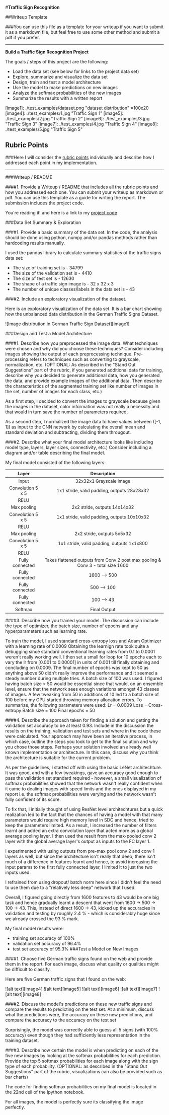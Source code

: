#**Traffic Sign Recognition** 

##Writeup Template

###You can use this file as a template for your writeup if you want to submit it as a markdown file, but feel free to use some other method and submit a pdf if you prefer.

---

**Build a Traffic Sign Recognition Project**

The goals / steps of this project are the following:
* Load the data set (see below for links to the project data set)
* Explore, summarize and visualize the data set
* Design, train and test a model architecture
* Use the model to make predictions on new images
* Analyze the softmax probabilities of the new images
* Summarize the results with a written report


[//]: # (Image References)

[image1]: ./test_examples/dataset.png "dataset distribution" =100x20
[image4]: ./test_examples/1.jpg "Traffic Sign 1" 
[image5]: ./test_examples/2.jpg "Traffic Sign 2"
[image6]: ./test_examples/3.jpg "Traffic Sign 3"
[image7]: ./test_examples/4.jpg "Traffic Sign 4"
[image8]: ./test_examples/5.jpg "Traffic Sign 5"

## Rubric Points
###Here I will consider the [rubric points](https://review.udacity.com/#!/rubrics/481/view) individually and describe how I addressed each point in my implementation.  

---
###Writeup / README

####1. Provide a Writeup / README that includes all the rubric points and how you addressed each one. You can submit your writeup as markdown or pdf. You can use this template as a guide for writing the report. The submission includes the project code.

You're reading it! and here is a link to my [project code](https://github.com/aneesh3108/Udacity-SDCND/blob/master/CarND-Traffic-Sign-Classifier-Project-master/Traffic_Sign_Classifier.ipynb)

###Data Set Summary & Exploration

####1. Provide a basic summary of the data set. In the code, the analysis should be done using python, numpy and/or pandas methods rather than hardcoding results manually.

I used the pandas library to calculate summary statistics of the traffic
signs data set:

* The size of training set is - 34799
* The size of the validation set is - 4410
* The size of test set is - 12630
* The shape of a traffic sign image is - 32 x 32 x 3
* The number of unique classes/labels in the data set is - 43

####2. Include an exploratory visualization of the dataset.

Here is an exploratory visualization of the data set. It is a bar chart showing how the unbalanced data distribution in the German Traffic Signs Dataset.

![Image distribution in German Traffic Sign Dataset][image1]

###Design and Test a Model Architecture

####1. Describe how you preprocessed the image data. What techniques were chosen and why did you choose these techniques? Consider including images showing the output of each preprocessing technique. Pre-processing refers to techniques such as converting to grayscale, normalization, etc. (OPTIONAL: As described in the "Stand Out Suggestions" part of the rubric, if you generated additional data for training, describe why you decided to generate additional data, how you generated the data, and provide example images of the additional data. Then describe the characteristics of the augmented training set like number of images in the set, number of images for each class, etc.)

As a first step, I decided to convert the images to grayscale because given the images in the dataset, color information was not really a necessity and that would in turn save the number of parameters required. 

As a second step, I normalized the image data to have values between ([-1, 1]) as input to the CNN network by calculating the overall mean and standard deviation and subtracting, dividing them througout.

####2. Describe what your final model architecture looks like including model type, layers, layer sizes, connectivity, etc.) Consider including a diagram and/or table describing the final model.

My final model consisted of the following layers:

| Layer         		|     Description	        					| 
|:---------------------:|:---------------------------------------------:| 
| Input         		| 32x32x1 Grayscale image   							| 
| Convolution 5 x 5     	| 1x1 stride, valid padding, outputs 28x28x32 	|
| RELU					|												|
| Max pooling	      	| 2x2 stride,  outputs 14x14x32 				|
| Convolution 5 x 5	    | 1x1 stride, valid padding, outputs 10x10x32      									|
| RELU					|												|
| Max pooling	      	| 2x2 stride,  outputs 5x5x32 				|
| Convolution 5 x 5	    | 1x1 stride, valid padding, outputs 1x1x800      									|
| RELU					|												|
| Fully connected		| Takes flattened outputs from Conv 2 post max pooling & Conv 3 - total size 1600						|
| Fully connected		| 1600 --> 500						|
| Fully connected		| 500 --> 100						|
| Fully connected		| 100 --> 43						|
| Softmax				| Final Output     									|

####3. Describe how you trained your model. The discussion can include the type of optimizer, the batch size, number of epochs and any hyperparameters such as learning rate.

To train the model, I used standard cross-entropy loss and Adam Optimizer with a learning rate of 0.0009
Obtaining the learnign rate took quite a debugging since standard conventional learning rates from 0.1 to 0.0001 weren't really working well. I then set a small for loop for 10 epochs each to vary the lr from [0.001 to 0.00001] in units of 0.001 till finally obtaining and concluding on 0.0009. 
The final number of epochs was kept to 50 as anything above 50 didn't really improve the performance and it seemed a steady number during multiple tries. A batch size of 100 was used. I figured having batch size > 50 would be essential since that would, on an ensemble level, ensure that the network sees enough variations amongst 43 classes of images. A few tweaking from 50 in additions of 10 led to a batch size of 100 before my GPU started throwing memory allocation errors. 
To summarize, the following parameters were used: 
Lr            = 0.0009
Loss          = Cross-entropy
Batch size    = 100
Final epochs  = 50

####4. Describe the approach taken for finding a solution and getting the validation set accuracy to be at least 0.93. Include in the discussion the results on the training, validation and test sets and where in the code these were calculated. Your approach may have been an iterative process, in which case, outline the steps you took to get to the final solution and why you chose those steps. Perhaps your solution involved an already well known implementation or architecture. In this case, discuss why you think the architecture is suitable for the current problem.

As per the guidelines, I started off with using the basic LeNet architechture. It was good, and with a few tweakings, gave an accuracy good enough to pass the validation set standard required - however, a small visualization of softmax probabilities showed that the network wasn't really confident when it came to dealing images with speed limits and the ones displayed in my report i.e. the softmax probabilities were varying and the network wasn't fully confident of its score.

To fix that, I initially thought of using ResNet level architechtures but a quick realization led to the fact that the chances of having a model with that many parameters would require high memory level in SDC and hence, tried to keep the parameters limited. As a result, I increased the number of filters learnt and added an extra convolution layer that acted more as a global average pooling layer. I then used the result from the max-pooled conv 2 layer with the global average layer's output as inputs to the FC layer 1. 

I experimented with using outputs from pre-max pool conv 2 and conv 1 layers as well, but since the architecture isn't really that deep, there isn't much of a difference in features learnt and hence, to avoid increasing the input params to the first fully connected layer, I limited it to just the two inputs used. 

I refrained from using dropout/ batch norm here since I didn't feel the need to use them due to a "relatively less deep" network that I used. 

Overall, I figured going directly from 1600 features to 43 would be one big task and hence gradually learnt a descent that went from 1600 -> 500 -> 100 -> 43. This, instead of direct 1600 -> 43, kicked up the accuracies in validation and testing by roughly 2.4 % - which is considerably huge since we already crossed the 93 % mark. 

My final model results were:
* training set accuracy of 100%
* validation set accuracy of 96.4%
* test set accuracy of 95.3%
###Test a Model on New Images

####1. Choose five German traffic signs found on the web and provide them in the report. For each image, discuss what quality or qualities might be difficult to classify.

Here are five German traffic signs that I found on the web:

![alt text][image4] ![alt text][image5] ![alt text][image6] 
![alt text][image7] ![alt text][image8]

####2. Discuss the model's predictions on these new traffic signs and compare the results to predicting on the test set. At a minimum, discuss what the predictions were, the accuracy on these new predictions, and compare the accuracy to the accuracy on the test set 

Surprisingly, the model was correctly able to guess all 5 signs (with 100% accuracy) even though they had sufficiently less representation in the training dataset. 

####3. Describe how certain the model is when predicting on each of the five new images by looking at the softmax probabilities for each prediction. Provide the top 5 softmax probabilities for each image along with the sign type of each probability. (OPTIONAL: as described in the "Stand Out Suggestions" part of the rubric, visualizations can also be provided such as bar charts)

The code for finding softmax probabilities on my final model is located in the 22nd cell of the Ipython notebook.

For all images, the model is perfectly sure its classifying the image perfectly. 



